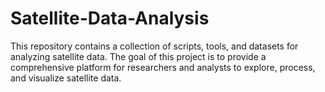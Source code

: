 # Satellite-Data-Analysis
This repository contains a collection of scripts, tools, and datasets for analyzing satellite data. The goal of this project is to provide a comprehensive platform for researchers and analysts to explore, process, and visualize satellite data.
